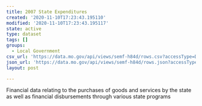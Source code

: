 ```yaml
---
title: 2007 State Expenditures
created: '2020-11-10T17:23:43.195110'
modified: '2020-11-10T17:23:43.195117'
state: active
type: dataset
tags: []
groups:
  - Local Government
csv_url: 'https://data.mo.gov/api/views/semf-h84d/rows.csv?accessType=DOWNLOAD'
json_url: 'https://data.mo.gov/api/views/semf-h84d/rows.json?accessType=DOWNLOAD'
layout: post

---
```

Financial data relating to the purchases of goods and services by the state as well as financial disbursements through various state programs
